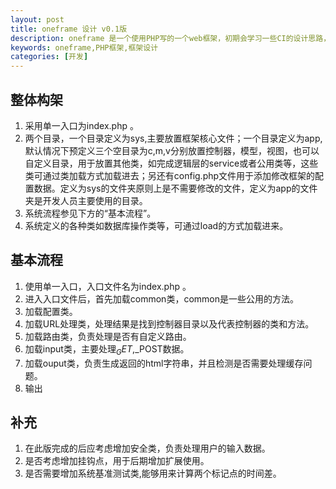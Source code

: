 ```yaml
---
layout: post
title: oneframe 设计 v0.1版
description: oneframe 是一个使用PHP写的一个web框架，初期会学习一些CI的设计思路，后期可能加入很多自己的想法。正式版之前采用0.x版本号。此文仅记录初步构想。
keywords: oneframe,PHP框架,框架设计
categories: [开发]
---
```


## 整体构架

1. 采用单一入口为index.php 。
2. 两个目录，一个目录定义为sys,主要放置框架核心文件；一个目录定义为app,默认情况下预定义三个空目录为c,m,v分别放置控制器，模型，视图，也可以自定义目录，用于放置其他类，如完成逻辑层的service或者公用类等，这些类可通过类加载方式加载进去；另还有config.php文件用于添加修改框架的配置数据。定义为sys的文件夹原则上是不需要修改的文件，定义为app的文件夹是开发人员主要使用的目录。
3. 系统流程参见下方的“基本流程”。
4. 系统定义的各种类如数据库操作类等，可通过load的方式加载进来。

## 基本流程

1. 使用单一入口，入口文件名为index.php 。
2. 进入入口文件后，首先加载common类，common是一些公用的方法。
3. 加载配置类。
4. 加载URL处理类，处理结果是找到控制器目录以及代表控制器的类和方法。
5. 加载路由类，负责处理是否有自定义路由。
6. 加载input类，主要处理$_GET,$_POST数据。
7. 加载ouput类，负责生成返回的html字符串，并且检测是否需要处理缓存问题。
8. 输出

## 补充

1. 在此版完成的后应考虑增加安全类，负责处理用户的输入数据。
2. 是否考虑增加挂钩点，用于后期增加扩展使用。
3. 是否需要增加系统基准测试类,能够用来计算两个标记点的时间差。
